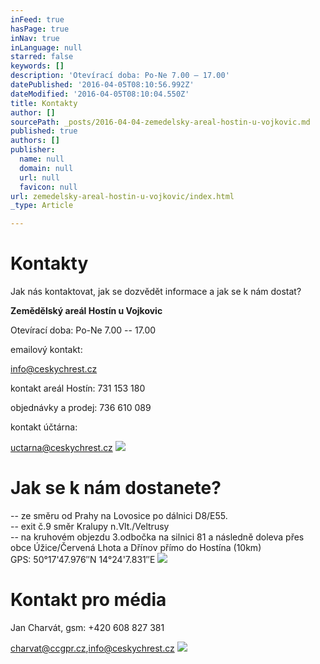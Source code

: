```yaml
---
inFeed: true
hasPage: true
inNav: true
inLanguage: null
starred: false
keywords: []
description: 'Otevírací doba: Po-Ne 7.00 – 17.00'
datePublished: '2016-04-05T08:10:56.992Z'
dateModified: '2016-04-05T08:10:04.550Z'
title: Kontakty
author: []
sourcePath: _posts/2016-04-04-zemedelsky-areal-hostin-u-vojkovic.md
published: true
authors: []
publisher:
  name: null
  domain: null
  url: null
  favicon: null
url: zemedelsky-areal-hostin-u-vojkovic/index.html
_type: Article

---
```

# Kontakty

Jak nás kontaktovat, jak se dozvědět informace a jak se k nám dostat?

**Zemědělský areál Hostín u Vojkovic**

Otevírací doba: Po-Ne 7.00 -- 17.00

emailový kontakt:

[info@ceskychrest.cz][0]

kontakt areál Hostín: 731 153 180

objednávky a prodej: 736 610 089

kontakt účtárna:

[uctarna@ceskychrest.cz][1]
![](https://the-grid-user-content.s3-us-west-2.amazonaws.com/af393d92-f24b-4785-a832-fbfb1451cf1b.jpg)

# Jak se k nám dostanete?

-- ze směru od Prahy na Lovosice po dálnici D8/E55\.  
-- exit č.9 směr Kralupy n.Vlt./Veltrusy  
-- na kruhovém objezdu 3.odbočka na silnici 81 a následně doleva přes obce Úžice/Červená Lhota a Dřínov přímo do Hostína (10km)  
GPS: 50°17'47.976″N 14°24'7.831″E
![](https://the-grid-user-content.s3-us-west-2.amazonaws.com/f0a3e26e-0449-4ed6-a0a5-f28eec7e582b.jpg)

# Kontakt pro média

Jan Charvát, gsm: +420 608 827 381

[charvat@ccgpr.cz][2],[info@ceskychrest.cz][3]
![](https://the-grid-user-content.s3-us-west-2.amazonaws.com/69d83c52-e45c-46b2-9403-54ca5bb3fd13.jpg)

[0]: mailto:info@ceskychrest.cz
[1]: mailto:uctarna@ceskychrest.cz
[2]: mailto://charvat@ccgpr.cz "Kontakt pro média"
[3]: mailto://charvat@ceskychrest.cz "Kontakt pro média"
